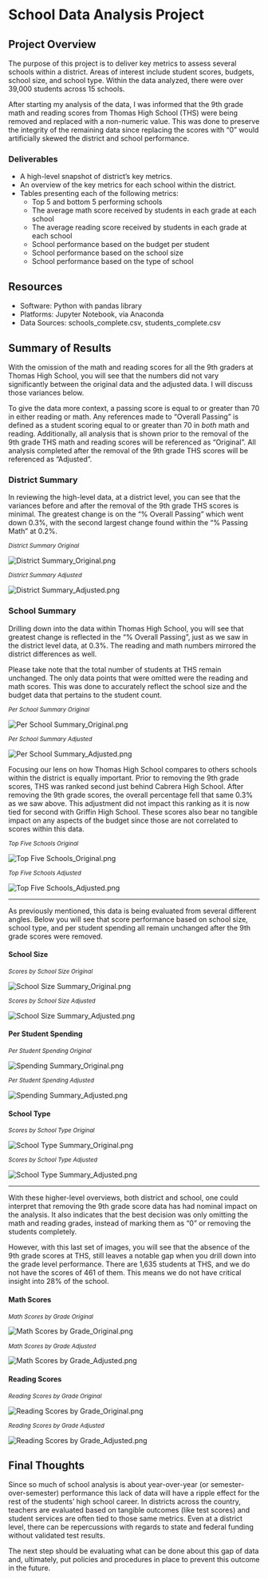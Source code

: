 # School Data Analysis Project

## Project Overview
  The purpose of this project is to deliver key metrics to assess several schools within a district. Areas of interest include student scores, budgets, school size, and school type. Within the data analyzed, there were over 39,000 students across 15 schools.
  
  After starting my analysis of the data, I was informed that the 9th grade math and reading scores from Thomas High School (THS) were being removed and replaced with a non-numeric value. This was done to preserve the integrity of the remaining data since replacing the scores with “0” would artificially skewed the district and school performance. 

### Deliverables
  *	A high-level snapshot of district’s key metrics.
  *	An overview of the key metrics for each school within the district.
  *	Tables presenting each of the following metrics:
    -	Top 5 and bottom 5 performing schools
    -	The average math score received by students in each grade at each school
    -	The average reading score received by students in each grade at each school
    -	School performance based on the budget per student
    -	School performance based on the school size
    -	School performance based on the type of school

## Resources 
  *	Software: Python with pandas library
  *	Platforms: Jupyter Notebook, via Anaconda
  *	Data Sources: schools_complete.csv, students_complete.csv

## Summary of Results
  With the omission of the math and reading scores for all the 9th graders at Thomas High School, you will see that the numbers did not vary significantly between the original data and the adjusted data. I will discuss those variances below.
  
  To give the data more context, a passing score is equal to or greater than 70 in either reading or math. Any references made to “Overall Passing” is defined as a student scoring equal to or greater than 70 in *both* math and reading. Additionally, all analysis that is shown prior to the removal of the 9th grade THS math and reading scores will be referenced as “Original”. All analysis completed after the removal of the 9th grade THS scores will be referenced as “Adjusted”.

### District Summary
  In reviewing the high-level data, at a district level, you can see that the variances before and after the removal of the 9th grade THS scores is minimal. The greatest change is on the “% Overall Passing” which went down 0.3%, with the second largest change found within the “% Passing Math” at 0.2%. 

*<sub>District Summary Original</sub>*

![ District Summary_Original.png](https://github.com/Kelfang/School_District_Analysis/blob/main/Uploaded%20PNGs/District%20Summary_Original.png)

*<sub>District Summary Adjusted</sub>*

![ District Summary_Adjusted.png](https://github.com/Kelfang/School_District_Analysis/blob/main/Uploaded%20PNGs/District%20Summary_Adjusted.png)


### School Summary
  Drilling down into the data within Thomas High School, you will see that greatest change is reflected in the “% Overall Passing”, just as we saw in the district level data, at 0.3%. The reading and math numbers mirrored the district differences as well.
  
  Please take note that the total number of students at THS remain unchanged. The only data points that were omitted were the reading and math scores. This was done to accurately reflect the school size and the budget data that pertains to the student count.

*<sub>Per School Summary Original</sub>*

![Per School Summary_Original.png](https://github.com/Kelfang/School_District_Analysis/blob/main/Uploaded%20PNGs/Per%20School%20Summary_Original.png)

*<sub>Per School Summary Adjusted</sub>*

![ Per School Summary_Adjusted.png](https://github.com/Kelfang/School_District_Analysis/blob/main/Uploaded%20PNGs/Per%20School%20Summary_Adjusted.png)

  Focusing our lens on how Thomas High School compares to others schools within the district is equally important. Prior to removing the 9th grade scores, THS was ranked second just behind Cabrera High School. After removing the 9th grade scores, the overall percentage fell that same 0.3% as we saw above. This adjustment did not impact this ranking as it is now tied for second with Griffin High School. These scores also bear no tangible impact on any aspects of the budget since those are not correlated to scores within this data.

*<sub>Top Five Schools Original</sub>*

![ Top Five Schools_Original.png](https://github.com/Kelfang/School_District_Analysis/blob/main/Uploaded%20PNGs/Top%20Five%20Schools_Original.png)

*<sub>Top Five Schools Adjusted</sub>*

![Top Five Schools_Adjusted.png](https://github.com/Kelfang/School_District_Analysis/blob/main/Uploaded%20PNGs/Top%20Five%20Schools_Adjusted.png)

--------------------------------------------------------------------------------------------------------------
  As previously mentioned, this data is being evaluated from several different angles. Below you will see that score performance based on school size, school type, and per student spending all remain unchanged after the 9th grade scores were removed. 

#### School Size
*<sub>Scores by School Size Original</sub>*

![ School Size Summary_Original.png](https://github.com/Kelfang/School_District_Analysis/blob/main/Uploaded%20PNGs/School%20Size%20Summary_Original.png)

*<sub>Scores by School Size Adjusted</sub>*

![ School Size Summary_Adjusted.png](https://github.com/Kelfang/School_District_Analysis/blob/main/Uploaded%20PNGs/School%20Size%20Summary_Adjusted.png)


#### Per Student Spending
*<sub>Per Student Spending Original</sub>*

![ Spending Summary_Original.png](https://github.com/Kelfang/School_District_Analysis/blob/main/Uploaded%20PNGs/Spending%20Summary_Original.png)

*<sub>Per Student Spending Adjusted</sub>*

![ Spending Summary_Adjusted.png](https://github.com/Kelfang/School_District_Analysis/blob/main/Uploaded%20PNGs/Spending%20Summary_Adjusted.png)


#### School Type
*<sub>Scores by School Type Original</sub>*

![ School Type Summary_Original.png](https://github.com/Kelfang/School_District_Analysis/blob/main/Uploaded%20PNGs/School%20Type%20Summary_Original.png)

*<sub>Scores by School Type Adjusted</sub>*

![ School Type Summary_Adjusted.png](https://github.com/Kelfang/School_District_Analysis/blob/main/Uploaded%20PNGs/School%20Type%20Summary_Adjusted.png)

--------------------------------------------------------------------------------------------------------------
  With these higher-level overviews, both district and school, one could interpret that removing the 9th grade score data has had nominal impact on the analysis. It also indicates that the best decision was only omitting the math and reading grades, instead of marking them as “0” or removing the students completely. 

  However, with this last set of images, you will see that the absence of the 9th grade scores at THS, still leaves a notable gap when you drill down into the grade level performance. There are 1,635 students at THS, and we do not have the scores of 461 of them. This means we do not have critical insight into 28% of the school.

#### Math Scores 
*<sub>Math Scores by Grade Original</sub>*

![ Math Scores by Grade_Original.png](https://github.com/Kelfang/School_District_Analysis/blob/main/Uploaded%20PNGs/Math%20Scores%20by%20Grade_Original.png)

*<sub>Math Scores by Grade Adjusted</sub>*

![ Math Scores by Grade_Adjusted.png](https://github.com/Kelfang/School_District_Analysis/blob/main/Uploaded%20PNGs/Math%20Scores%20by%20Grade_Adjusted.png)

#### Reading Scores 
*<sub>Reading Scores by Grade Original</sub>*

![ Reading Scores by Grade_Original.png](https://github.com/Kelfang/School_District_Analysis/blob/main/Uploaded%20PNGs/Reading%20Scores%20by%20Grade_Original.png)

*<sub>Reading Scores by Grade Adjusted</sub>*

![ Reading Scores by Grade_Adjusted.png](https://github.com/Kelfang/School_District_Analysis/blob/main/Uploaded%20PNGs/Reading%20Scores%20by%20Grade_Adjusted.png)


## Final Thoughts
  Since so much of school analysis is about year-over-year (or semester-over-semester) performance this lack of data will have a ripple effect for the rest of the students’ high school career. In districts across the country, teachers are evaluated based on tangible outcomes (like test scores) and student services are often tied to those same metrics. Even at a district level, there can be repercussions with regards to state and federal funding without validated test results. 

  The next step should be evaluating what can be done about this gap of data and, ultimately, put policies and procedures in place to prevent this outcome in the future.
